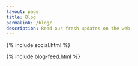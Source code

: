 ```yaml
---
layout: page
title: Blog
permalink: /blog/
description: Read our fresh updates on the web.
---
```


{% include social.html %}

{% include blog-feed.html %}
